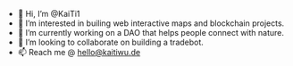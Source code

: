 - 👋 Hi, I’m @KaiTi1
- 👀 I’m interested in builing web interactive maps and blockchain projects.
- 🌱 I’m currently working on a DAO that helps people connect with nature.
- 💞️ I’m looking to collaborate on building a tradebot.
- 📫 Reach me @ hello@kaitiwu.de

<!---
KaiTi1/KaiTi1 is a ✨ special ✨ repository because its `README.md` (this file) appears on your GitHub profile.
You can click the Preview link to take a look at your changes.
--->
